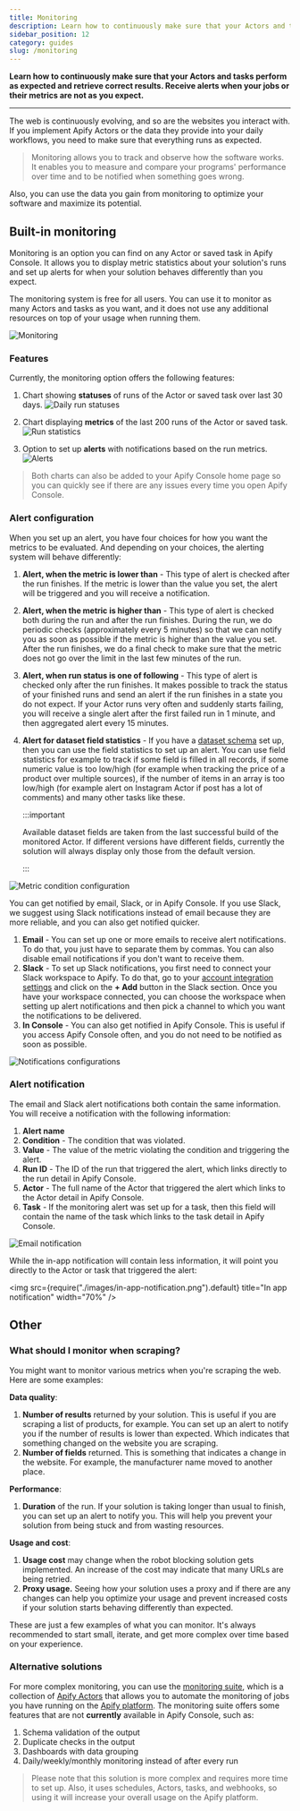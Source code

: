 ```yaml
---
title: Monitoring
description: Learn how to continuously make sure that your Actors and tasks perform as expected and retrieve correct results. Receive alerts when your jobs or their metrics are not as you expect.
sidebar_position: 12
category: guides
slug: /monitoring
---
```


**Learn how to continuously make sure that your Actors and tasks perform as expected and retrieve correct results. Receive alerts when your jobs or their metrics are not as you expect.**

---

The web is continuously evolving, and so are the websites you interact with. If you implement Apify Actors or the data they provide into your daily workflows, you need to make sure that everything runs as expected.

> Monitoring allows you to track and observe how the software works. It enables you to measure and compare your programs' performance over time and to be notified when something goes wrong.

Also, you can use the data you gain from monitoring to optimize your software and maximize its potential.

## Built-in monitoring

Monitoring is an option you can find on any Actor or saved task in Apify Console. It allows you to display metric statistics about your solution's runs and set up alerts for when your solution behaves differently than you expect.

The monitoring system is free for all users. You can use it to monitor as many Actors and tasks as you want, and it does not use any additional resources on top of your usage when running them.

![Monitoring](./images/monitoring.png)

### Features

Currently, the monitoring option offers the following features:

1. Chart showing **statuses** of runs of the Actor or saved task over last 30 days.
    ![Daily run statuses](./images/daily-run-statuses.png)

2. Chart displaying **metrics** of the last 200 runs of the Actor or saved task.
    ![Run statistics](./images/run-statistics-chart.png)

3. Option to set up **alerts** with notifications based on the run metrics.
    ![Alerts](./images/alerts.png)

> Both charts can also be added to your Apify Console home page so you can quickly see if there are any issues every time you open Apify Console.

### Alert configuration

When you set up an alert, you have four choices for how you want the metrics to be evaluated. And depending on your choices, the alerting system will behave differently:

1. **Alert, when the metric is lower than** - This type of alert is checked after the run finishes. If the metric is lower than the value you set, the alert will be triggered and you will receive a notification.

2. **Alert, when the metric is higher than** - This type of alert is checked both during the run and after the run finishes. During the run, we do periodic checks (approximately every 5 minutes) so that we can notify you as soon as possible if the metric is higher than the value you set. After the run finishes, we do a final check to make sure that the metric does not go over the limit in the last few minutes of the run.

3. **Alert, when run status is one of following** - This type of alert is checked only after the run finishes. It makes possible to track the status of your finished runs and send an alert if the run finishes in a state you do not expect. If your Actor runs very often and suddenly starts failing, you will receive a single alert after the first failed run in 1 minute, and then aggregated alert every 15 minutes.

4. **Alert for dataset field statistics** - If you have a [dataset schema](../actors/development/actor_definition/dataset_schema/validation.md) set up, then you can use the field statistics to set up an alert. You can use field statistics for example to track if some field is filled in all records, if some numeric value is too low/high (for example when tracking the price of a product over multiple sources), if the number of items in an array is too low/high (for example alert on Instagram Actor if post has a lot of comments) and many other tasks like these.

    :::important

    Available dataset fields are taken from the last successful build of the monitored Actor. If different versions have different fields, currently the solution will always display only those from the default version.

    :::

![Metric condition configuration](./images/metric-options.png)

You can get notified by email, Slack, or in Apify Console. If you use Slack, we suggest using Slack notifications instead of email because they are more reliable, and you can also get notified quicker.

1. **Email** - You can set up one or more emails to receive alert notifications. To do that, you just have to separate them by commas. You can also disable email notifications if you don't want to receive them.
2. **Slack** - To set up Slack notifications, you first need to connect your Slack workspace to Apify. To do that, go to your [account integration settings](https://console.apify.com/account/integrations) and click on the **+ Add** button in the Slack section. Once you have your workspace connected, you can choose the workspace when setting up alert notifications and then pick a channel to which you want the notifications to be delivered.
3. **In Console** - You can also get notified in Apify Console. This is useful if you access Apify Console often, and you do not need to be notified as soon as possible.

![Notifications configurations](./images/notifications.png)

### Alert notification

The email and Slack alert notifications both contain the same information. You will receive a notification with the following information:

1. **Alert name**
2. **Condition** - The condition that was violated.
3. **Value** - The value of the metric violating the condition and triggering the alert.
4. **Run ID** - The ID of the run that triggered the alert, which links directly to the run detail in Apify Console.
5. **Actor** - The full name of the Actor that triggered the alert which links to the Actor detail in Apify Console.
6. **Task** - If the monitoring alert was set up for a task, then this field will contain the name of the task which links to the task detail in Apify Console.

![Email notification](./images/email-notification.png)

While the in-app notification will contain less information, it will point you directly to the Actor or task that triggered the alert:

 <img src={require("./images/in-app-notification.png").default} title="In app notification" width="70%" />

## Other

### What should I monitor when scraping?

You might want to monitor various metrics when you're scraping the web. Here are some examples:

**Data quality**:

1. **Number of results** returned by your solution. This is useful if you are scraping a list of products, for example. You can set up an alert to notify you if the number of results is lower than expected. Which indicates that something changed on the website you are scraping.
2. **Number of fields** returned. This is something that indicates a change in the website. For example, the manufacturer name moved to another place.

**Performance**:

1. **Duration** of the run. If your solution is taking longer than usual to finish, you can set up an alert to notify you. This will help you prevent your solution from being stuck and from wasting resources.

**Usage and cost**:

1. **Usage cost** may change when the robot blocking solution gets implemented. An increase of the cost may indicate that many URLs are being retried.
2. **Proxy usage.** Seeing how your solution uses a proxy and if there are any changes can help you optimize your usage and prevent increased costs if your solution starts behaving differently than expected.

These are just a few examples of what you can monitor. It's always recommended to start small, iterate, and get more complex over time based on your experience.

### Alternative solutions

For more complex monitoring, you can use the [monitoring suite](https://apify.com/apify/monitoring), which is a collection of [Apify Actors](../actors/index.mdx) that allows you to automate the monitoring of jobs you have running on the [Apify platform](https://apify.com). The monitoring suite offers some features that are not **currently** available in Apify Console, such as:

1. Schema validation of the output
2. Duplicate checks in the output
3. Dashboards with data grouping
4. Daily/weekly/monthly monitoring instead of after every run

> Please note that this solution is more complex and requires more time to set up. Also, it uses schedules, Actors, tasks, and webhooks, so using it will increase your overall usage on the Apify platform.
